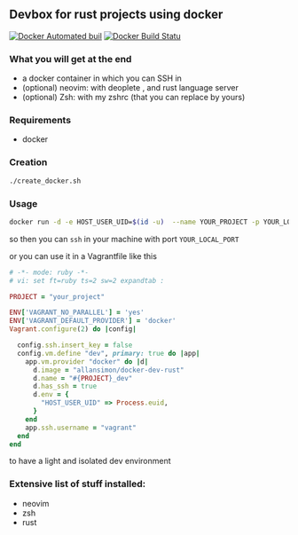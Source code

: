 ## Devbox for rust projects using docker

[![Docker Automated buil](https://img.shields.io/docker/automated/allansimon/docker-dev-rust.svg)]()
[![Docker Build Statu](https://img.shields.io/docker/build/allansimon/docker-dev-rust.svg)]()

### What you will get at the end

   * a docker container in which you can SSH in
   * (optional) neovim: with deoplete , and rust language server
   * (optional) Zsh: with my zshrc (that you can replace by yours)

### Requirements

   * docker

### Creation

```bash
./create_docker.sh
```

### Usage

```bash
docker run -d -e HOST_USER_UID=$(id -u)  --name YOUR_PROJECT -p YOUR_LOCAL_PORT:22 rust_nvim_docker
```

so then you can `ssh` in your machine with port `YOUR_LOCAL_PORT`

or you can use it in a Vagrantfile like this 

```ruby
# -*- mode: ruby -*-
# vi: set ft=ruby ts=2 sw=2 expandtab :

PROJECT = "your_project"

ENV['VAGRANT_NO_PARALLEL'] = 'yes'
ENV['VAGRANT_DEFAULT_PROVIDER'] = 'docker'
Vagrant.configure(2) do |config|

  config.ssh.insert_key = false
  config.vm.define "dev", primary: true do |app|
    app.vm.provider "docker" do |d|
      d.image = "allansimon/docker-dev-rust"
      d.name = "#{PROJECT}_dev"
      d.has_ssh = true
      d.env = {
        "HOST_USER_UID" => Process.euid,
      }
    end
    app.ssh.username = "vagrant"
  end
end
```

to have a light and isolated dev environment

### Extensive list of stuff installed:

  - neovim
  - zsh
  - rust
